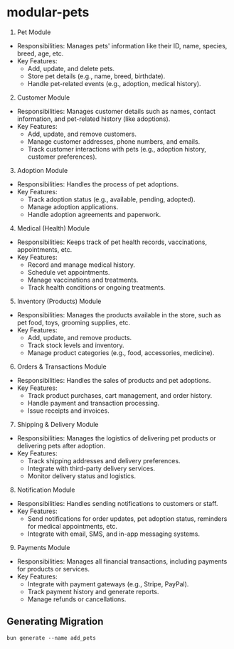 # modular-pets

1. Pet Module

- Responsibilities: Manages pets' information like their ID, name, species, breed, age, etc.
- Key Features:
  - Add, update, and delete pets.
  - Store pet details (e.g., name, breed, birthdate).
  - Handle pet-related events (e.g., adoption, medical history).

2. Customer Module

- Responsibilities: Manages customer details such as names, contact information, and pet-related history (like adoptions).
- Key Features:
  - Add, update, and remove customers.
  - Manage customer addresses, phone numbers, and emails.
  - Track customer interactions with pets (e.g., adoption history, customer preferences).

3. Adoption Module

- Responsibilities: Handles the process of pet adoptions.
- Key Features:
  - Track adoption status (e.g., available, pending, adopted).
  - Manage adoption applications.
  - Handle adoption agreements and paperwork.

4. Medical (Health) Module

- Responsibilities: Keeps track of pet health records, vaccinations, appointments, etc.
- Key Features:
  - Record and manage medical history.
  - Schedule vet appointments.
  - Manage vaccinations and treatments.
  - Track health conditions or ongoing treatments.

5. Inventory (Products) Module

- Responsibilities: Manages the products available in the store, such as pet food, toys, grooming supplies, etc.
- Key Features:
  - Add, update, and remove products.
  - Track stock levels and inventory.
  - Manage product categories (e.g., food, accessories, medicine).

6. Orders & Transactions Module

- Responsibilities: Handles the sales of products and pet adoptions.
- Key Features:
  - Track product purchases, cart management, and order history.
  - Handle payment and transaction processing.
  - Issue receipts and invoices.

7. Shipping & Delivery Module

- Responsibilities: Manages the logistics of delivering pet products or delivering pets after adoption.
- Key Features:
  - Track shipping addresses and delivery preferences.
  - Integrate with third-party delivery services.
  - Monitor delivery status and logistics.

8. Notification Module

- Responsibilities: Handles sending notifications to customers or staff.
- Key Features:
  - Send notifications for order updates, pet adoption status, reminders for medical appointments, etc.
  - Integrate with email, SMS, and in-app messaging systems.

9. Payments Module

- Responsibilities: Manages all financial transactions, including payments for products or services.
- Key Features:
  - Integrate with payment gateways (e.g., Stripe, PayPal).
  - Track payment history and generate reports.
  - Manage refunds or cancellations.

## Generating Migration

```
bun generate --name add_pets
```

